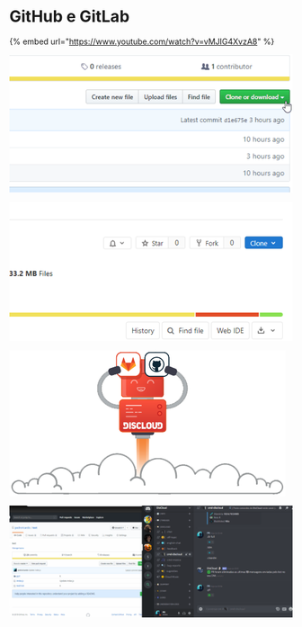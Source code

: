 # GitHub e GitLab

{% embed url="https://www.youtube.com/watch?v=vMJIG4XvzA8" %}

![](../../.gitbook/assets/github.gif)

![](../../.gitbook/assets/gitlab.gif)

![](../../.gitbook/assets/github-vs-gitlabpost.png)

![](../../.gitbook/assets/exemplo%20%283%29.gif)

